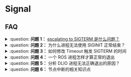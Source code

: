 # Signal

## FAQ

<details>
    <summary>:question: <b>问题 1：</b>
        <a href="https://answers.ros.org/question/10252/what-escalating-to-sigterm-mean/">escalating to SIGTERM 是什么问题？</a>
    </summary>

ROS 尝试使用 `SIGINT` 来释放进程，但如果一段时间后，进程仍未结束，则使用 `SIGTERM` 信号来结束进程。

</details>

<details>
    <summary>:question: <b>问题 2：</b>
        为什么进程无法使用 SIGINIT 正常结束？
    </summary>

进程中的线程可能挂起，而无法接收到 `SIGINIT` 信号。如何使用日志进行调试，判断线程是否的确在挂起？

```cpp
#include <ros/ros.h>
#include <thread>
#include <mutex>
#include <condition_variable>

std::mutex mtx;
// 该条件变量不需要赋值
std::condition_variable cv;
bool ready = false;

// waitForEvent 函数等待一个条件变量。它在开始和结束等待时记录日志信息。
void waitForEvent() {
  std::unique_lock<std::mutex> lock(mtx);
  ROS_INFO("Waiting for the event to be set...");    
  // 阻塞当前线程，在这种情况下线程会调用 wait() 进行挂起；
  // 当被 notify_one() 唤醒后，如果 ready 为 True 则停止阻塞
  cv.wait(lock, [] { return ready; });
  // 如果使用 CTRL + C 后，该日志没有打印，则证明的确是挂起了
  ROS_INFO("Finished waiting. Event was set.");
}

// 设置事件的函数
void setEvent() {
  {
    // 给互斥锁上锁，其作用域下的变量都在临界区
    std::lock_guard<std::mutex> lock(mtx);
    ROS_INFO("Setting the event...");
    ready = true;
  }
  // 条件变量 std::condition_variable 的一个成员函数 notify_one() 通知一个等待的线程
  cv.notify_one();
}

int main(int argc, char **argv) {
  ros::init(argc, argv, "multi_threaded_node");
  ros::NodeHandle nh;

  ROS_INFO("Starting threads...");

  std::thread worker(waitForEvent);
  std::thread setter(setEvent);

  worker.join();
  setter.join();

  ROS_INFO("All threads finished.");

  return 0;
}
```

</details>

<details>
    <summary>:question: <b>问题 3：</b>
        如何修改 Timeout 触发 SIGTERM 的时间        
    </summary>

具体可修改如下配置：

```bash
# DEFAULT_TIMEOUT_SIGINT  = 15.0 #seconds
# DEFAULT_TIMEOUT_SIGTERM = 2.0 #seconds

# Melodic
$ sudo vim /opt/ros/melodic/lib/python2.7/dist-packages/roslaunch/nodeprocess.py
# Noetic
$ sudo vim /opt/ros/noetic/lib/python3/dist-packages/roslaunch/nodeprocess.py
```

</details>

<details>
    <summary>:question: <b>问题 4：</b>
        一个 ROS 进程怎样才算正常的退出
    </summary>

使用 CTRL + C 的退出：触发 `SIGINIT` 信号，`ros::spin()` 或 `ros::waitForShutdown()` 接收到 `SIGTINT` 信号后，则停止阻塞以执行后面的语句，从而顺利地执行 main() 函数

```cpp
int main() {
	
    // ...
    ros::waitForShutdown();
    // ros::spin();

    printf("\033[1;32m[Signal] Receive signal to shutdown\033[0m \n");
    return 0;
}
```

</details>

<details>
    <summary>:question: <b>问题 5：</b>
        分析 DLIO 进程无法正确退出的原因？
    </summary>

DLIO 会在 `cv_imu_stamp.wait` 中挂起，因此会屏蔽 SIGINT 信号，可使用上 `ros::ok()` + 使用 `SIGINT` 中断函数解决

```cpp
if (this->imu_buffer.empty() || this->imu_buffer.front().stamp < end_time) {
  // Wait for the latest IMU data
  std::unique_lock<decltype(mtx_imu)> lock(mtx_imu);
  cv_imu_stamp.wait(lock, [this, &end_time] {
    // ros::ok() is used to prevent the thread from waiting and not exiting
    bool status = this->imu_buffer.front().stamp >= end_time or !ros::ok();
    return status; }
    );
}

void signalINTHandler(int signum) {
  printf("\033[1;32m[Signal] Receive SIGINT signal to shutdown\033[0m \n");
  ros::shutdown();
  cv_imu_stamp.notify_one();
}

int main() {
  // ...
  signal(SIGINT, signalINTHandler);
  // ...
}

```

</details>

<details>
    <summary>:question: <b>问题 6：</b>
        节点中断的相关知识点
    </summary>

在 bash 启动的 roslaunch 可以被 kill -s 2（键盘中断）中断，这种中断可以让节点顺利退出 \
使用 kill -s 9 中断节点或 roslaunch 进程可能会导致节点部分程序资源没有被完全回收，无法正常退出。最终表现为即使对应的进程已经关闭，但依然可以通过 `rosnode` 看到该节点（该节点没有从 `rosmaster` 中注销成功），若要通过命令行注销则需要使用 `rosnode cleanup`

- 由于 kill -s 9 或者程序资源没有回收完全的原因，即使对应的进程已经关闭，但是还是可以通过 `rosnode` 看到该节点（该节点没有完全从 `rosmaster` 中注销成功），若要通过命令行注销则需要使用 `rosnode cleanup`
- 使用 `kill -s 9` 作用于 launch 进程时，其管理的节点可能不会成功退出，因此在 rosnode 中仍然能看到，使用 `kill -s 2`

![](https://natsu-akatsuki.oss-cn-guangzhou.aliyuncs.com/img/image-20220627101048101.png ':size=500')

</details>
